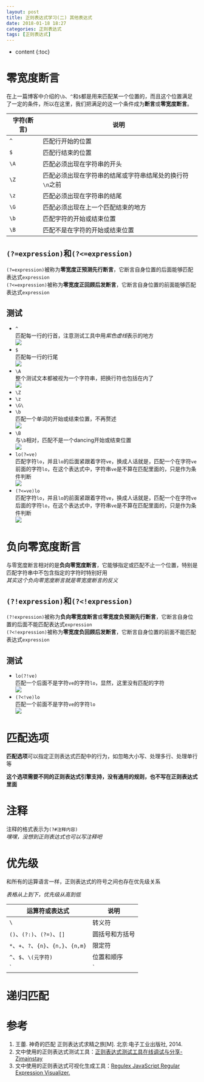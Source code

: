 ```yaml
---
layout: post
title: 正则表达式学习(二) 其他表达式
date: 2018-01-18 18:27
categories: 正则表达式
tags: [正则表达式]
---
```


* content
{:toc}

# 零宽度断言
在上一篇博客中介绍的`\b`、`^`和`$`都是用来匹配某一个位置的，而且这个位置满足了一定的条件，所以在这里，我们把满足的这一个条件成为**断言**或**零宽度断言**。

| 字符(断言) | 说明 |
| --- | --- |
| `^`   | 匹配行开始的位置 |
| `$`   | 匹配行结束的位置 |
| `\A`  | 匹配必须出现在字符串的开头 |
| `\Z`  | 匹配必须出现在字符串的结尾或字符串结尾处的换行符`\n`之前 |
| `\z`  | 匹配必须出现在字符串的结尾 |
| `\G`  | 匹配必须出现在上一个匹配结束的地方 |
| `\b`  | 匹配字符的开始或结束位置 |
| `\B`  | 匹配不是在字符的开始或结束位置 |

## `(?=expression)`和`(?<=expression)`
`(?=expression)`被称为**零宽度正预测先行断言**，它断言自身位置的后面能够匹配表达式`expression`  
`(?<=expression)`被称为**零宽度正回顾后发断言**，它断言自身位置的前面能够匹配表达式`expression`  

## 测试

- `^`  
匹配每一行的行首，注意测试工具中用*紫色虚线*表示的地方  
![][1]
- `$`  
匹配每一行的行尾  
![][2]
- `\A`  
整个测试文本都被视为一个字符串，把换行符也包括在内了  
![][3]
- `\Z`  
- `\z`  
- `\G\`  
- `\b`  
匹配一个单词的开始或结束位置，不再赘述  
![][4]
- `\B`  
与`\b`相对，匹配不是一个dancing开始或结束位置  
![][5]
- `lo(?=ve)`  
匹配字符`lo`，并且`lo`的后面紧跟着字符`ve`，换成人话就是，匹配一个在字符`ve`前面的字符`lo`，在这个表达式中，字符串`ve`是不算在匹配里面的，只是作为条件判断  
![][6]
- `(?<=ve)lo`  
匹配字符`lo`，并且`lo`的前面紧跟着字符`ve`，换成人话就是，匹配一个在字符`ve`后面的字符`lo`，在这个表达式中，字符串`ve`是不算在匹配里面的，只是作为条件判断  
![][7]

# 负向零宽度断言
与零宽度断言相对的是**负向零宽度断言**，它能够指定或匹配不止一个位置，特别是匹配字符串中不包含指定的字符时特别好用  
*其实这个负向零宽度断言就是零宽度断言的反义*

## `(?!expression)`和`(?<!expression)`
`(?!expression)`被称为**负向零宽度断言**或**零宽度负预测先行断言**，它断言自身位置的后面不能匹配表达式`expression`  
`(?<!expression)`被称为**零宽度负回顾后发断言**，它断言自身位置的前面不能匹配表达式`expression`  

## 测试
- `lo(?!ve)`  
匹配一个后面不是字符`ve`的字符`lo`，显然，这里没有匹配的字符  
![][8]
- `(?<!ve)lo`  
匹配一个前面不是字符`ve`的字符`lo`  
![][9]

# 匹配选项
**匹配选项**可以指定正则表达式匹配中的行为，如忽略大小写、处理多行、处理单行等

**这个选项需要不同的正则表达式引擎支持，没有通用的规则，也不写在正则表达式里面**

# 注释
注释的格式表示为`(?#注释内容)`  
*嘿嘿，没想到正则表达式也可以写注释吧*

# 优先级
和所有的运算语言一样，正则表达式的符号之间也存在优先级关系

*表格从上到下，优先级从高到低*  

| 运算符或表达式 | 说明 |
| --- | --- |
| `\` | 转义符 |
| `()`、`(?:)`、`(?=)`、`[]` | 圆括号和方括号 |
| `*`、`+`、`?`、`{n}`、`{n,}`、`{n,m}` | 限定符 |
| `^`、`$`、`\(元字符)` | 位置和顺序 |
| `|` | “或”运算     |

# 递归匹配

# 参考
1. 王蕾. 神奇的匹配 正则表达式求精之旅[M]. 北京:电子工业出版社, 2014.
2. 文中使用的正则表达式测试工具：[正则表达式测试工具在线调试与分享-Zjmainstay](http://regex.zjmainstay.cn/)
3. 文中使用的正则表达式可视化生成工具：[Regulex JavaScript Regular Expression Visualizer.](https://jex.im/regulex/)


  [1]: https://www.github.com/lanyuanxiaoyao/GitGallery/raw/master/%E5%B0%8F%E4%B9%A6%E5%8C%A0/2018/1/19/%E6%AD%A3%E5%88%99%E8%A1%A8%E8%BE%BE%E5%BC%8F%E5%AD%A6%E4%B9%A0%28%E4%BA%8C%29%20%E5%85%B6%E4%BB%96%E8%A1%A8%E8%BE%BE%E5%BC%8F/Ashampoo_Snap_2018.01.19_08h35m27s_001_.png
  [2]: https://www.github.com/lanyuanxiaoyao/GitGallery/raw/master/%E5%B0%8F%E4%B9%A6%E5%8C%A0/2018/1/19/%E6%AD%A3%E5%88%99%E8%A1%A8%E8%BE%BE%E5%BC%8F%E5%AD%A6%E4%B9%A0%28%E4%BA%8C%29%20%E5%85%B6%E4%BB%96%E8%A1%A8%E8%BE%BE%E5%BC%8F/Ashampoo_Snap_2018.01.19_08h38m52s_002_.png
  [3]: https://www.github.com/lanyuanxiaoyao/GitGallery/raw/master/%E5%B0%8F%E4%B9%A6%E5%8C%A0/2018/1/19/%E6%AD%A3%E5%88%99%E8%A1%A8%E8%BE%BE%E5%BC%8F%E5%AD%A6%E4%B9%A0%28%E4%BA%8C%29%20%E5%85%B6%E4%BB%96%E8%A1%A8%E8%BE%BE%E5%BC%8F/Ashampoo_Snap_2018.01.19_08h42m09s_003_.png
  [4]: https://www.github.com/lanyuanxiaoyao/GitGallery/raw/master/%E5%B0%8F%E4%B9%A6%E5%8C%A0/2018/1/19/%E6%AD%A3%E5%88%99%E8%A1%A8%E8%BE%BE%E5%BC%8F%E5%AD%A6%E4%B9%A0%28%E4%BA%8C%29%20%E5%85%B6%E4%BB%96%E8%A1%A8%E8%BE%BE%E5%BC%8F/Ashampoo_Snap_2018.01.19_08h51m25s_004_.png
  [5]: https://www.github.com/lanyuanxiaoyao/GitGallery/raw/master/%E5%B0%8F%E4%B9%A6%E5%8C%A0/2018/1/19/%E6%AD%A3%E5%88%99%E8%A1%A8%E8%BE%BE%E5%BC%8F%E5%AD%A6%E4%B9%A0%28%E4%BA%8C%29%20%E5%85%B6%E4%BB%96%E8%A1%A8%E8%BE%BE%E5%BC%8F/Ashampoo_Snap_2018.01.19_08h54m59s_005_.png
  [6]: https://www.github.com/lanyuanxiaoyao/GitGallery/raw/master/%E5%B0%8F%E4%B9%A6%E5%8C%A0/2018/1/19/%E6%AD%A3%E5%88%99%E8%A1%A8%E8%BE%BE%E5%BC%8F%E5%AD%A6%E4%B9%A0%28%E4%BA%8C%29%20%E5%85%B6%E4%BB%96%E8%A1%A8%E8%BE%BE%E5%BC%8F/Ashampoo_Snap_2018.01.19_08h58m07s_006_.png
  [7]: https://www.github.com/lanyuanxiaoyao/GitGallery/raw/master/%E5%B0%8F%E4%B9%A6%E5%8C%A0/2018/1/19/%E6%AD%A3%E5%88%99%E8%A1%A8%E8%BE%BE%E5%BC%8F%E5%AD%A6%E4%B9%A0%28%E4%BA%8C%29%20%E5%85%B6%E4%BB%96%E8%A1%A8%E8%BE%BE%E5%BC%8F/Ashampoo_Snap_2018.01.19_09h03m45s_007_.png
  [8]: https://www.github.com/lanyuanxiaoyao/GitGallery/raw/master/%E5%B0%8F%E4%B9%A6%E5%8C%A0/2018/1/19/%E6%AD%A3%E5%88%99%E8%A1%A8%E8%BE%BE%E5%BC%8F%E5%AD%A6%E4%B9%A0%28%E4%BA%8C%29%20%E5%85%B6%E4%BB%96%E8%A1%A8%E8%BE%BE%E5%BC%8F/Ashampoo_Snap_2018.01.19_09h08m11s_008_.png
  [9]: https://www.github.com/lanyuanxiaoyao/GitGallery/raw/master/%E5%B0%8F%E4%B9%A6%E5%8C%A0/2018/1/19/%E6%AD%A3%E5%88%99%E8%A1%A8%E8%BE%BE%E5%BC%8F%E5%AD%A6%E4%B9%A0%28%E4%BA%8C%29%20%E5%85%B6%E4%BB%96%E8%A1%A8%E8%BE%BE%E5%BC%8F/Ashampoo_Snap_2018.01.19_09h09m21s_009_.png